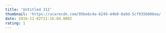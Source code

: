 ```yaml
---
title: 'Untitled 312'
thumbnail: 'https://ucarecdn.com/95be6c4a-6249-44b8-8a9d-5cf935b606ea/'
date: 2016-11-02T21:16:04.000Z
rating: 1
---
```

